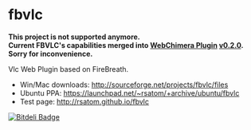 fbvlc
=====

**This project is not supported anymore.<br>
Current FBVLC's capabilities merged into [WebChimera Plugin](http://webchimera.org) [v0.2.0](https://github.com/RSATom/WebChimera/releases).<br>
Sorry for inconvenience.**

Vlc Web Plugin based on FireBreath.

* Win/Mac downloads: http://sourceforge.net/projects/fbvlc/files
* Ubuntu PPA: https://launchpad.net/~rsatom/+archive/ubuntu/fbvlc
* Test page: http://rsatom.github.io/fbvlc


[![Bitdeli Badge](https://d2weczhvl823v0.cloudfront.net/RSATom/fbvlc/trend.png)](https://bitdeli.com/free "Bitdeli Badge")
